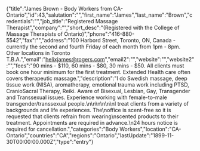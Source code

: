 {"title":"James Brown - Body Workers from CA-Ontario","id":43,"salutation":"","first_name":"James","last_name":"Brown","credentials":"","job_title":"Registered Massage Therapist","company":"","short_desc":"(Registered with the College of Massage Therapists of Ontario)","phone":"416-880-5542","fax":"","address":"100 Harbord Street, Toronto, ON, Canada - currently the second and fourth Friday of each month from 1pm - 8pm.<br>Other locations in Toronto T.B.A.","email":"helixjames@rogers.com","email2":"","website":"","website2":"","fees":"90 mins - $110, 60 mins - $80, 30 mins - $50. All clients must book one hour minimum for the first treatment. Extended Health care often covers therapeutic massage.","description":"I do Swedish massage, deep tissue work (NISA), aromatherapy, emotional trauma work including PTSD, CranioSacral Therapy, Reiki. Aware of Bisexual, Lesbian, Gay, Transgender and Transsexual issues. Experience working with female-to-male transgender/transsexual people.\n\n\n\n\n\nI treat clients from a variety of backgrounds and life experiences.  The\noffice is scent-free so it is requested that clients refrain from wearing\nscented products to their treatment.  Appointments are required in advance.\n24 hours notice is required for cancellation.","categories":"Body Workers","location":"CA-Ontario","countries":"CA","regions":"Ontario","lastUpdate":"1899-11-30T00:00:00.000Z","type":"entry"}
